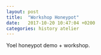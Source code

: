 ```yaml
---
layout: post
title:  "Workshop Honeypot"
date:   2017-10-20 10:47:04 +0200
categories: history atelier
---
```

Yoel honeypot demo + workshop.
